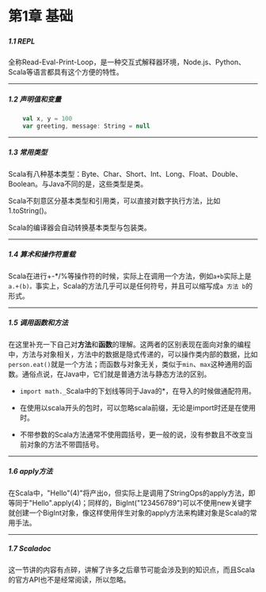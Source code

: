 # 第1章 基础

##### 

##### 1.1 REPL

全称Read-Eval-Print-Loop，是一种交互式解释器环境，Node.js、Python、Scala等语言都具有这个方便的特性。

---

##### 1.2 声明值和变量

```scala
    val x, y = 100
    var greeting, message: String = null
```

---

##### 1.3 常用类型

Scala有八种基本类型：Byte、Char、Short、Int、Long、Float、Double、Boolean。与Java不同的是，这些类型是类。

Scala不刻意区分基本类型和引用类，可以直接对数字执行方法，比如1.toString\(\)。

Scala的编译器会自动转换基本类型与包装类。

---

##### 1.4 算术和操作符重载

Scala在进行+-\*/%等操作符的时候，实际上在调用一个方法，例如`a+b`实际上是`a.+(b)。`事实上，Scala的方法几乎可以是任何符号，并且可以缩写成`a 方法 b`的形式。

---

##### 1.5 调用函数和方法

在这里补充一下自己对**方法**和**函数**的理解。这两者的区别表现在面向对象的编程中，方法与对象相关，方法中的数据是隐式传递的，可以操作类内部的数据，比如`person.eat()`就是一个方法；而函数与对象无关，类似于`min`、`max`这种通用的函数。通俗点说，在Java中，它们就是普通方法与静态方法的区别。

* `import math._`Scala中的下划线等同于Java的\*，在导入的时候做通配符用。

* 在使用以scala开头的包时，可以忽略scala前缀，无论是import时还是在使用时。

* 不带参数的Scala方法通常不使用圆括号，更一般的说，没有参数且不改变当前对象的方法不带圆括号。

---

##### 1.6 apply方法

在Scala中，"Hello"\(4\)"将产出o，但实际上是调用了StringOps的apply方法，即等同于"Hello".apply\(4\)；同样的，BigInt\("123456789"\)可以不使用new关键字就创建一个BigInt对象，像这样使用伴生对象的apply方法来构建对象是Scala的常用手法。

---

##### 1.7 Scaladoc

这一节讲的内容有点碎，讲解了许多之后章节可能会涉及到的知识点，而且Scala的官方API也不是经常阅读，所以忽略。

